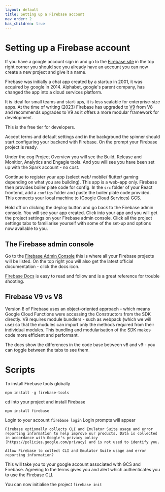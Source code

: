 ```yaml
---
layout: default
title: Setting up a Firebase account
nav_order: 2
has_children: true
---
```

# Setting up a Firebase account

If you have a google account sign in and go to the [Firebase site](https://firebase.google.com/) in the top right corner you should see you already have an account you can now create a new project and give it a name.

Firebase was initially a chat app created by a startup in 2001, it was acquired by google in 2014. Alphabet, google's parent company, has changed the app into a cloud services platform.

It is ideal for small teams and start-ups, it is less scalable for enterprise-size apps. At the time of writing (2023) Firebase has upgraded to [V9](https://firebase.google.com/docs/web/modular-upgrade) from V8 and recommends upgrades to V9 as it offers a more modular framework for development.

This is the free tier for developers.

Accept terms and default settings and in the background the spinner should start configuring your backend with Firebase. On the prompt your Firebase project is ready.

Under the cog Project Overview you will see the Build, Release and Monitior, Analytics and Engagle tools. And you will see you have been set up with the Spark account - no cost.

Continue to register your app (select web/ mobile/ flutter/ gaming depending on what you are building). This app is a web-app only. Firebase then provides boiler plate code for config. In the `src` folder of your React frontend, add a `configs` folder and paste the boiler plate code provided. This connects your local machine to (Google Cloud Services) GCS.

Hold off on clicking the deploy button and go back to the Firebase admin console. You will see your app created. Click into your app and you will get the project settings on your Firebase admin console. Click all the project settings tabs to familiarise yourself with some of the set-up and options now available to you.
## The Firebase admin console

Go to the [Firebase Admin Console](https://console.firebase.google.com/) this is where all your Firebase projects will be listed. On the top right you will also get the latest official documentation - click the docs icon.

[Firebase Docs](https://firebase.google.com/docs) is easy to read and follow and is a great reference for trouble shooting.

## Firebase V9 vs V8

Version 8 of Firebase uses an object-oriented approach - which means Google Cloud Functions were accessing the Constructors from the SDK directly. V9 requires module bundlers - such as webpack (which we will use) so that the modules can import only the methods required from their individual modules. This bundling and modularisation of the SDK makes code more efficient and performant.

The docs show the differences in the code base between v8 and v9 - you can toggle between the tabs to see them.

# Scripts

To install Firebase tools globally

`npm install -g firebase-tools`

cd into your project and install Firebase

`npm install firebase`

Login to your account
`firebase login`
Login prompts will appear

`Firebase optionally collects CLI and Emulator Suite usage and error reporting information to help improve our products. Data is collected in accordance with Google's privacy policy (https://policies.google.com/privacy) and is not used to identify you.`

`Allow Firebase to collect CLI and Emulator Suite usage and error reporting information?`

This will take you to your google account associated with GCS and Firebase. Agreeing to the terms gives you and alert which authenticates you to use the Firebase CLI.

You can now initialise the project
`firebase init`
